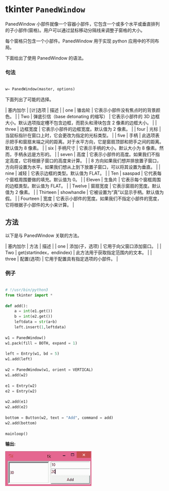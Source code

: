 # tkinter `PanedWindow`



PanedWindow 小部件就像一个容器小部件，它包含一个或多个水平或垂直排列的子小部件(窗格)。用户可以通过鼠标移动分隔线来调整子窗格的大小。

每个窗格只包含一个小部件。PanedWindow 用于实现 python 应用中的不同布局。

下面给出了使用 PanedWindow 的语法。

### 句法

```py

w= PanedWindow(master, options) 

```

下面列出了可能的选择。

| 塞内加尔 | [计]选项 | 描述 |
| one | 锥齿轮 | 它表示小部件没有焦点时的背景颜色。 |
| Two | 弹底引信（base detonating 的缩写） | 它表示小部件的 3D 边框大小。默认选项指定槽不包含边框，而箭头和滑块包含 2 像素的边框大小。 |
| three | 边框宽度 | 它表示小部件的边框宽度。默认值为 2 像素。 |
| four | 光标 | 当鼠标指针在窗口上时，它会更改为指定的光标类型。 |
| five | 手柄 | 此选项表示把手和窗扇末端之间的距离。对于水平方向，它是窗扇顶部和把手之间的距离。默认值为 8 像素。 |
| six | 手柄尺寸 | 它表示手柄的大小。默认大小为 8 像素。然而，手柄永远是方形的。 |
| seven | 高度 | 它表示小部件的高度。如果我们不指定高度，它将根据子窗口的高度来计算。 |
| 8 方向如果我们想并排放置子窗口，方向将设置为水平。如果我们想从上到下放置子窗口，可以将其设置为垂直。 |
| nine | 减轻 | 它表示边框的类型。默认值为 FLAT。 |
| Ten | saaspad | 它代表每个窗框周围要做的填充。默认值为 0。 |
| Eleven | 生鱼片 | 它表示每个窗框周围的边框类型。默认值为 FLAT。 |
| Twelve | 窗扇宽度 | 它表示窗扇的宽度。默认值为 2 像素。 |
| Thirteen | showhandle | 它被设置为“真”以显示手柄。默认值为假。 |
| Fourteen | 宽度 | 它表示小部件的宽度。如果我们不指定小部件的宽度，它将根据子小部件的大小来计算。 |

## 方法

以下是与 PanedWindow 关联的方法。

| 塞内加尔 | 方法 | 描述 |
| one | 添加(子，选项) | 它用于向父窗口添加窗口。 |
| Two | get(startindex，endindex) | 此方法用于获取指定范围内的文本。 |
| three | 配置(选项) | 它用于配置具有指定选项的小部件。 |

### 例子

```py

# !/usr/bin/python3
from tkinter import *

def add():
    a = int(e1.get())
    b = int(e2.get())
    leftdata = str(a+b)
    left.insert(1,leftdata)

w1 = PanedWindow()
w1.pack(fill = BOTH, expand = 1)

left = Entry(w1, bd = 5)
w1.add(left)

w2 = PanedWindow(w1, orient = VERTICAL)
w1.add(w2)

e1 = Entry(w2)
e2 = Entry(w2)

w2.add(e1)
w2.add(e2)

bottom = Button(w2, text = "Add", command = add)
w2.add(bottom)

mainloop()

```

**输出:**

![Python Tkinter PanedWindow](img/8fa25f859a29f9029da5dfff13a961ce.png)